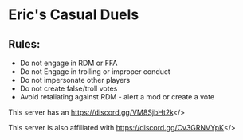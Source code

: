 # **Eric's Casual Duels**
## **Rules:**
* Do not engage in RDM or FFA
* Do not Engage in trolling or improper conduct
* Do not impersonate other players
* Do not create false/troll votes
* Avoid retaliating against RDM - alert a mod or create a vote


This server has an <a id="official discord - Join Here">https://discord.gg/VM8SjbHt2k</>

This server is also affiliated with <a id="RTA - Join Here">https://discord.gg/Cv3GRNVYpK</>
